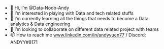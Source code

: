 - 👋 Hi, I’m @Data-Noob-Andy
- 👀 I’m interested in playing with Data and tech related stuffs
- 🌱 I’m currently learning all the things that needs to become a Data analytics & Data engineering
- 💞️ I’m looking to collaborate on different data related project with teams
- 📫 How to reach me www.linkedin.com/in/andyyuen77 / Discord: ANDYY#8171

<!---
Data-Noob-Andy/Data-Noob-Andy is a ✨ special ✨ repository because its `README.md` (this file) appears on your GitHub profile.
You can click the Preview link to take a look at your changes.
--->
